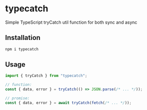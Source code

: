 # typecatch

Simple TypeScript tryCatch util function for both sync and async

## Installation

```sh
npm i typecatch
```

## Usage

```ts
import { tryCatch } from "typecatch";

// function:
const { data, error } = tryCatch(() => JSON.parse(/* ... */));

// promise:
const { data, error } = await tryCatch(fetch(/* ... */));
```
